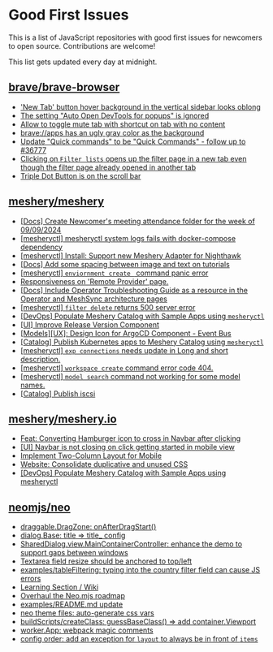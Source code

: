 # Good First Issues

This is a list of JavaScript repositories with good first issues for newcomers to open source. Contributions are welcome!

This list gets updated every day at midnight.

## [brave/brave-browser](https://github.com/brave/brave-browser)

- ['New Tab' button hover background in the vertical sidebar looks oblong](https://github.com/brave/brave-browser/issues/40323)
- [The setting "Auto Open DevTools for popups" is ignored](https://github.com/brave/brave-browser/issues/39597)
- [Allow to toggle mute tab with shortcut on tab with no content](https://github.com/brave/brave-browser/issues/40016)
- [brave://apps has an ugly gray color as the background](https://github.com/brave/brave-browser/issues/25736)
- [Update "Quick commands" to be "Quick Commands" - follow up to #36777](https://github.com/brave/brave-browser/issues/36845)
- [Clicking on `Filter lists` opens up the filter page in a new tab even though the filter page already opened in another tab](https://github.com/brave/brave-browser/issues/24120)
- [Triple Dot Button is on the  scroll bar ](https://github.com/brave/brave-browser/issues/36298)

## [meshery/meshery](https://github.com/meshery/meshery)

- [[Docs] Create Newcomer's meeting attendance folder for the week of 09/09/2024](https://github.com/meshery/meshery/issues/11929)
- [[mesheryctl] mesheryctl system logs fails with docker-compose dependency](https://github.com/meshery/meshery/issues/10777)
- [[mesheryctl] Install: Support new Meshery Adapter for Nighthawk](https://github.com/meshery/meshery/issues/10371)
- [[Docs] Add some spacing between image and text on tutorials](https://github.com/meshery/meshery/issues/11783)
- [[mesheryctl] `enviornment create ` command panic error](https://github.com/meshery/meshery/issues/11314)
- [Responsiveness on 'Remote Provider' page.](https://github.com/meshery/meshery/issues/10743)
- [[Docs] Include Operator Troubleshooting Guide as a resource in the Operator and MeshSync architecture pages](https://github.com/meshery/meshery/issues/11430)
- [[mesheryctl] `filter delete` returns 500 server error](https://github.com/meshery/meshery/issues/11318)
- [[DevOps] Populate Meshery Catalog with Sample Apps using `mesheryctl`](https://github.com/meshery/meshery/issues/10458)
- [[UI] Improve Release Version Component](https://github.com/meshery/meshery/issues/9569)
- [[Models][UX]: Design Icon for ArgoCD Component - Event Bus](https://github.com/meshery/meshery/issues/10297)
- [[Catalog] Publish Kubernetes apps to Meshery Catalog using `mesheryctl`](https://github.com/meshery/meshery/issues/10444)
- [[mesheryctl] `exp connections` needs update in Long and short description.](https://github.com/meshery/meshery/issues/11311)
- [[mesheryctl] `workspace create` command error code 404.](https://github.com/meshery/meshery/issues/11312)
- [[mesheryctl] `model search` command not working for some model names.](https://github.com/meshery/meshery/issues/11319)
- [[Catalog] Publish iscsi](https://github.com/meshery/meshery/issues/9287)

## [meshery/meshery.io](https://github.com/meshery/meshery.io)

- [Feat: Converting Hamburger icon to cross in Navbar after clicking](https://github.com/meshery/meshery.io/issues/1894)
- [[UI] Navbar is not closing on click getting started in mobile view](https://github.com/meshery/meshery.io/issues/1888)
- [Implement Two-Column Layout for Mobile](https://github.com/meshery/meshery.io/issues/1827)
- [Website: Consolidate duplicative and unused CSS](https://github.com/meshery/meshery.io/issues/896)
- [[DevOps] Populate Meshery Catalog with Sample Apps using mesheryctl](https://github.com/meshery/meshery.io/issues/1650)

## [neomjs/neo](https://github.com/neomjs/neo)

- [draggable.DragZone: onAfterDragStart()](https://github.com/neomjs/neo/issues/1504)
- [dialog.Base: title => title_ config](https://github.com/neomjs/neo/issues/1542)
- [SharedDialog.view.MainContainerController: enhance the demo to support gaps between windows](https://github.com/neomjs/neo/issues/1735)
- [Textarea field resize should be anchored to top/left](https://github.com/neomjs/neo/issues/2117)
- [examples/tableFiltering: typing into the country filter field can cause JS errors](https://github.com/neomjs/neo/issues/2146)
- [Learning Section / Wiki](https://github.com/neomjs/neo/issues/2776)
- [Overhaul the Neo.mjs roadmap](https://github.com/neomjs/neo/issues/3145)
- [examples/README.md update](https://github.com/neomjs/neo/issues/3540)
- [neo theme files: auto-generate css vars](https://github.com/neomjs/neo/issues/3604)
- [buildScripts/createClass: guessBaseClass() => add container.Viewport](https://github.com/neomjs/neo/issues/3623)
- [worker.App: webpack magic comments](https://github.com/neomjs/neo/issues/4969)
- [config order: add an exception for `layout` to always be in front of `items`](https://github.com/neomjs/neo/issues/5007)

